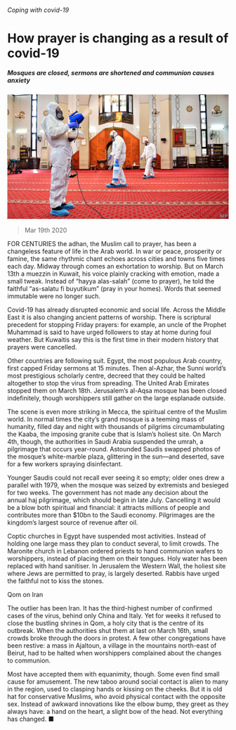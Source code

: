 ###### Coping with covid-19

# How prayer is changing as a result of covid-19 

##### Mosques are closed, sermons are shortened and communion causes anxiety 

![image](images/20200321_MAP003_0.jpg) 

> Mar 19th 2020 

FOR CENTURIES the adhan, the Muslim call to prayer, has been a changeless feature of life in the Arab world. In war or peace, prosperity or famine, the same rhythmic chant echoes across cities and towns five times each day. Midway through comes an exhortation to worship. But on March 13th a muezzin in Kuwait, his voice plainly cracking with emotion, made a small tweak. Instead of “hayya alas-salah” (come to prayer), he told the faithful “as-salatu fi buyutikum” (pray in your homes). Words that seemed immutable were no longer such.

Covid-19 has already disrupted economic and social life. Across the Middle East it is also changing ancient patterns of worship. There is scriptural precedent for stopping Friday prayers: for example, an uncle of the Prophet Muhammad is said to have urged followers to stay at home during foul weather. But Kuwaitis say this is the first time in their modern history that prayers were cancelled.


Other countries are following suit. Egypt, the most populous Arab country, first capped Friday sermons at 15 minutes. Then al-Azhar, the Sunni world’s most prestigious scholarly centre, decreed that they could be halted altogether to stop the virus from spreading. The United Arab Emirates stopped them on March 18th. Jerusalem’s al-Aqsa mosque has been closed indefinitely, though worshippers still gather on the large esplanade outside.

The scene is even more striking in Mecca, the spiritual centre of the Muslim world. In normal times the city’s grand mosque is a teeming mass of humanity, filled day and night with thousands of pilgrims circumambulating the Kaaba, the imposing granite cube that is Islam’s holiest site. On March 4th, though, the authorities in Saudi Arabia suspended the umrah, a pilgrimage that occurs year-round. Astounded Saudis swapped photos of the mosque’s white-marble plaza, glittering in the sun—and deserted, save for a few workers spraying disinfectant.

Younger Saudis could not recall ever seeing it so empty; older ones drew a parallel with 1979, when the mosque was seized by extremists and besieged for two weeks. The government has not made any decision about the annual haj pilgrimage, which should begin in late July. Cancelling it would be a blow both spiritual and financial: it attracts millions of people and contributes more than $10bn to the Saudi economy. Pilgrimages are the kingdom’s largest source of revenue after oil.

Coptic churches in Egypt have suspended most activities. Instead of holding one large mass they plan to conduct several, to limit crowds. The Maronite church in Lebanon ordered priests to hand communion wafers to worshippers, instead of placing them on their tongues. Holy water has been replaced with hand sanitiser. In Jerusalem the Western Wall, the holiest site where Jews are permitted to pray, is largely deserted. Rabbis have urged the faithful not to kiss the stones.

Qom on Iran

The outlier has been Iran. It has the third-highest number of confirmed cases of the virus, behind only China and Italy. Yet for weeks it refused to close the bustling shrines in Qom, a holy city that is the centre of its outbreak. When the authorities shut them at last on March 16th, small crowds broke through the doors in protest. A few other congregations have been restive: a mass in Ajaltoun, a village in the mountains north-east of Beirut, had to be halted when worshippers complained about the changes to communion.

Most have accepted them with equanimity, though. Some even find small cause for amusement. The new taboo around social contact is alien to many in the region, used to clasping hands or kissing on the cheeks. But it is old hat for conservative Muslims, who avoid physical contact with the opposite sex. Instead of awkward innovations like the elbow bump, they greet as they always have: a hand on the heart, a slight bow of the head. Not everything has changed. ■

